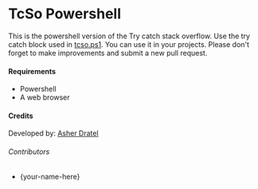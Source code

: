 # TcSo Powershell
This is the powershell version of the Try catch stack overflow. Use the try catch block used in [tcso.ps1](tcso.ps1). You can use it in your projects. Please don't forget to make  improvements and submit a new pull request.

#### Requirements
* Powershell
* A web browser

#### Credits
Developed by: [Asher Dratel](https://github.com/I71)

###### Contributors
* {your-name-here}